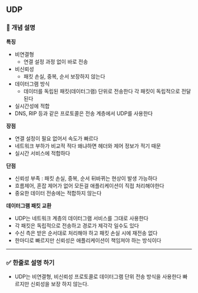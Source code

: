 ## UDP

### 🧠 개념 설명
**특징**
- 비연결형
  - 연결 설정 과정 없이 바로 전송
- 비신뢰성
  - 패킷 손실, 중복, 순서 보장하지 않는다 
- 데이터그램 방식
  - 데이터를 독립된 패킷(데이터그램) 단위로 전송한다 각 패킷이 독립적으로 전달된다
- 실시간성에 적합
- DNS, RIP 등과 같은 프로토콜은 전송 계층에서 UDP를 사용한다

**장점**
- 연결 설정이 필요 없어서 속도가 빠르다
- 네트워크 부하가 비교적 적다 왜냐하면 헤더와 제어 정보가 적기 때문
- 실시간 서비스에 적합하다

**단점**
- 신뢰성 부족 : 패킷 손실, 중복, 순서 뒤바뀌는 현상이 발생 가능하다
- 흐름제어, 혼잡 제어가 없어 모든걸 애플리케이션이 직접 처리해야한다
- 중요한 데이터 전송에는 적합하지 않는다

**데이터그램 패킷 교환**
- UDP는 네트워크 계층의 데이터그램 서비스를 그대로 사용한다
- 각 패킷은 독립적으로 전송하고 경로가 제각각 일수도 있다
- 수신 측은 받은 순서대로 처리해야 하고 패킷 손실 시에 재전송 없다
- 한마디로 빠르지만 신뢰성은 애플리케이션이 책임져야 하는 방식이다



---
### ✅ 한줄로 설명 하기
- UDP는 비연결형, 비신뢰성 프로토콜로 데이터그램 단위 전송 방식을 사용한다 빠르지만 신뢰성을 보장 하지 않는다.
